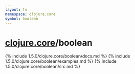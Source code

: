 ```yaml
---
layout: fn
namespace: clojure.core
symbol: boolean
---
```


# [clojure.core](../)/boolean

{% include 1.5.0/clojure.core/boolean/docs.md %}
{% include 1.5.0/clojure.core/boolean/examples.md %}
{% include 1.5.0/clojure.core/boolean/src.md %}

